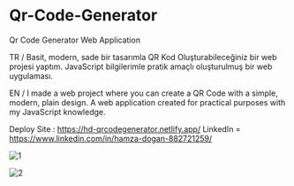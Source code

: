 # Qr-Code-Generator
Qr Code Generator Web Application

TR / Basit, modern, sade bir tasarımla QR Kod Oluşturabileceğiniz bir web projesi yaptım. JavaScript bilgilerimle pratik amaçlı oluşturulmuş bir web uygulaması.

EN / I made a web project where you can create a QR Code with a simple, modern, plain design. A web application created for practical purposes with my JavaScript knowledge.

Deploy Site : https://hd-qrcodegenerator.netlify.app/ LinkedIn = https://www.linkedin.com/in/hamza-dogan-882721259/

![1](https://github.com/HamzaDogann/Qr-Code-Generator/assets/93007915/8a8fadc7-c1a8-488e-a0ab-1bb0726d80f8)

![2](https://github.com/HamzaDogann/Qr-Code-Generator/assets/93007915/c5e283ef-7ade-4485-a981-e23a650f4289)

